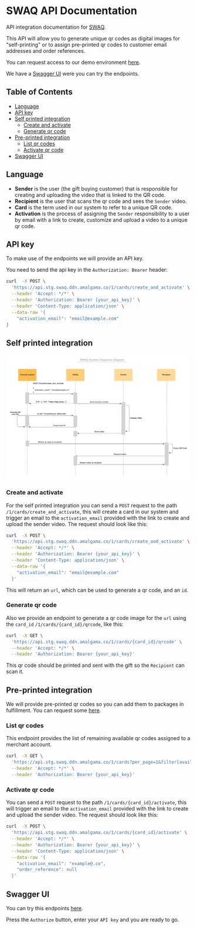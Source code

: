 # SWAQ API Documentation

API integration documentation for [SWAQ](https://swaq.co/).

This API will allow you to generate unique qr codes as digital images for "self-printing" or to assign pre-printed qr codes to customer email addresses and order references.

You can request access to our demo environment [here](https://swaq.co/sell-swaq/#contact).

We have a [Swagger UI](https://api.stg.swaq.ddn.amalgama.co/api-docs/index.html?urls.primaryName=Merchant%20API%20V1%20Docs) were you can try the endpoints.

## Table of Contents
  * [Language](#language)
  * [API key](#api-key)
  * [Self printed integration](#self-printed-integration)
    * [Create and activate](#create-and-activate)
    * [Generate qr code](#generate-qr-code)
  * [Pre-printed integration](#pre-printed-integration)
    * [List qr codes](#list-qr-codes)
    * [Activate qr code](#activate-qr-code)
  * [Swagger UI](#swagger-ui)

## Language

- **Sender** is the user (the gift buying customer) that is responsible for creating and uploading the video that is linked to the QR code.
- **Recipient** is the user that scans the qr code and sees the `Sender` video.
- **Card** is the term used in our system to refer to a unique QR code.
- **Activation** is the process of assigning the `Sender` responsibility to a user by email with a link to create, customize and upload a video to a unique qr code.

## API key

To make use of the endpoints we will provide an API key.

You need to send the api key in the `Authorization: Bearer` header:
``` sh
curl  -X POST \
  'https://api.stg.swaq.ddn.amalgama.co/1/cards/create_and_activate' \
  --header 'Accept: */*' \
  --header 'Authorization: Bearer [your_api_key]' \
  --header 'Content-Type: application/json' \
  --data-raw '{
    "activation_email": "email@example.com"
} 
```

## Self printed integration

![SWAQ System Design Diagram](./images/self-printed-ssd.png)

### Create and activate
For the self printed integration you can send a `POST` request to the path `/1/cards/create_and_activate`, this will create a card in our system and trigger an email to the `activation_email` provided with the link to create and upload the sender video. The request should look like this:

``` sh
curl  -X POST \
  'https://api.stg.swaq.ddn.amalgama.co/1/cards/create_and_activate' \
  --header 'Accept: */*' \
  --header 'Authorization: Bearer {your_api_key}' \
  --header 'Content-Type: application/json' \
  --data-raw '{
    "activation_email": "email@example.com"
  }' 
```
This will return an `url`, which can be used to generate a qr code, and an `id`.

### Generate qr code

Also we provide an endpoint to generate a qr code image for the `url` using the `card_id` `/1/cards/{card_id}/qrcode`, like this:

``` sh
curl  -X GET \
  'https://api.stg.swaq.ddn.amalgama.co/1/cards/{card_id}/qrcode' \
  --header 'Accept: */*' \
  --header 'Authorization: Bearer {your_api_key}'
```

This qr code should be printed and sent with the gift so the `Recipient` can scan it.

## Pre-printed integration

We will provide pre-printed qr codes so you can add them to packages in fulfillment. You can request some [here](https://swaq.co/sell-swaq/#contact).

### List qr codes

This endpoint provides the list of remaining available qr codes assigned to a merchant account.

``` sh
curl  -X GET \
  'https://api.stg.swaq.ddn.amalgama.co/1/cards?per_page=1&filter[available_for_activation_eq]=true' \
  --header 'Accept: */*' \
  --header 'Authorization: Bearer {your_api_key}'
```

### Activate qr code

You can send a `POST` request to the path `/1/cards/{card_id}/activate`, this will trigger an email to the `activation_email` provided with the link to create and upload the sender video. The request should look like this:

``` sh
curl  -X POST \
  'https://api.stg.swaq.ddn.amalgama.co/1/cards/{card_id}/activate' \
  --header 'Accept: */*' \
  --header 'Authorization: Bearer {your_api_key}' \
  --header 'Content-Type: application/json' \
  --data-raw '{
    "activation_email": "example@.co",
    "order_reference": null
  }'
```

## Swagger UI

You can try this endpoints [here](https://api.stg.swaq.ddn.amalgama.co/api-docs/index.html?urls.primaryName=Merchant%20API%20V1%20Docs).

Press the `Authorize` button, enter your `API key` and you are ready to go.